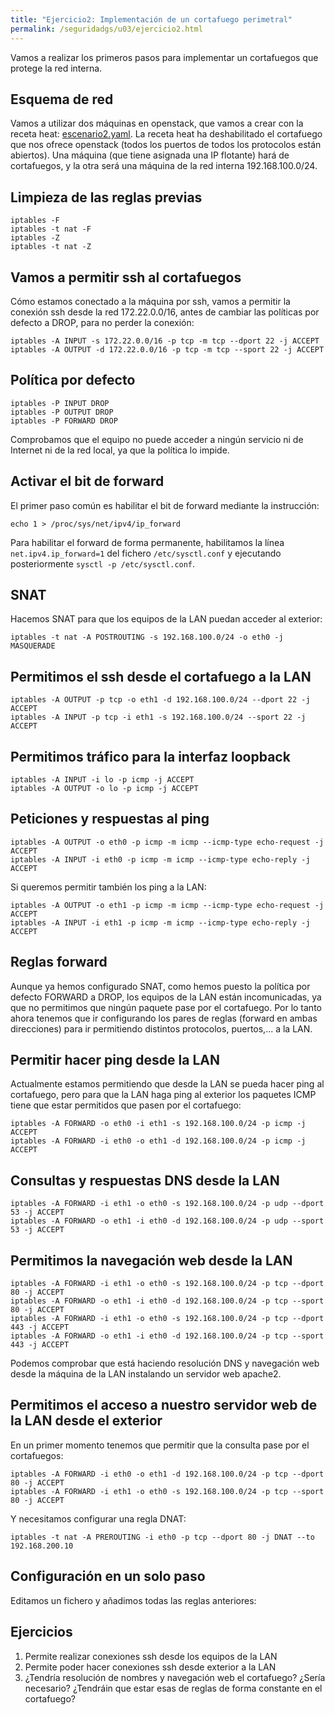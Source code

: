 ```yaml
---
title: "Ejercicio2: Implementación de un cortafuego perimetral"
permalink: /seguridadgs/u03/ejercicio2.html
---
```


Vamos a realizar los primeros pasos para implementar un cortafuegos que protege la red interna.

## Esquema de red

Vamos a utilizar dos máquinas en openstack, que vamos a crear con la receta heat: [escenario2.yaml](escenario2.yaml). La receta heat ha deshabilitado el cortafuego que nos ofrece openstack (todos los puertos de todos los protocolos están abiertos). Una máquina (que tiene asignada una IP flotante) hará de cortafuegos, y la otra será una máquina de la red interna 192.168.100.0/24.

## Limpieza de las reglas previas

    iptables -F
    iptables -t nat -F
    iptables -Z
    iptables -t nat -Z

## Vamos a permitir ssh al cortafuegos

Cómo estamos conectado a la máquina por ssh, vamos a permitir la conexión ssh desde la red 172.22.0.0/16, antes de cambiar las políticas por defecto a DROP, para no perder la conexión:

    iptables -A INPUT -s 172.22.0.0/16 -p tcp -m tcp --dport 22 -j ACCEPT
    iptables -A OUTPUT -d 172.22.0.0/16 -p tcp -m tcp --sport 22 -j ACCEPT

## Política por defecto

    iptables -P INPUT DROP
    iptables -P OUTPUT DROP
    iptables -P FORWARD DROP

Comprobamos que el equipo no puede acceder a ningún servicio ni de Internet ni de la red local, ya que la política lo impide.

## Activar el bit de forward

El primer paso común es habilitar el bit de forward mediante la instrucción:

    echo 1 > /proc/sys/net/ipv4/ip_forward

Para habilitar el forward de forma permanente, habilitamos la línea `net.ipv4.ip_forward=1` del fichero `/etc/sysctl.conf` y ejecutando posteriormente `sysctl -p /etc/sysctl.conf`.

## SNAT

Hacemos SNAT para que los equipos de la LAN puedan acceder al exterior:

    iptables -t nat -A POSTROUTING -s 192.168.100.0/24 -o eth0 -j MASQUERADE

## Permitimos el ssh desde el cortafuego a la LAN

    iptables -A OUTPUT -p tcp -o eth1 -d 192.168.100.0/24 --dport 22 -j ACCEPT
    iptables -A INPUT -p tcp -i eth1 -s 192.168.100.0/24 --sport 22 -j ACCEPT

## Permitimos tráfico para la interfaz loopback

    iptables -A INPUT -i lo -p icmp -j ACCEPT
    iptables -A OUTPUT -o lo -p icmp -j ACCEPT

## Peticiones y respuestas al ping

    iptables -A OUTPUT -o eth0 -p icmp -m icmp --icmp-type echo-request -j ACCEPT
    iptables -A INPUT -i eth0 -p icmp -m icmp --icmp-type echo-reply -j ACCEPT

Si queremos permitir también los ping a la LAN:

    iptables -A OUTPUT -o eth1 -p icmp -m icmp --icmp-type echo-request -j ACCEPT
    iptables -A INPUT -i eth1 -p icmp -m icmp --icmp-type echo-reply -j ACCEPT

## Reglas forward

Aunque ya hemos configurado SNAT, como hemos puesto la política por defecto FORWARD a DROP, los equipos de la LAN están incomunicadas, ya que no permitimos que ningún paquete pase por el cortafuego. Por lo tanto ahora tenemos que ir configurando los pares de reglas (forward en ambas direcciones) para ir permitiendo distintos protocolos, puertos,... a la LAN.

## Permitir hacer ping desde la LAN

Actualmente estamos permitiendo que desde la LAN se pueda hacer ping al cortafuego, pero para que la LAN haga ping al exterior los paquetes ICMP tiene que estar permitidos que pasen por el cortafuego:

    iptables -A FORWARD -o eth0 -i eth1 -s 192.168.100.0/24 -p icmp -j ACCEPT
    iptables -A FORWARD -i eth0 -o eth1 -d 192.168.100.0/24 -p icmp -j ACCEPT
    
## Consultas y respuestas DNS desde la LAN

    iptables -A FORWARD -i eth1 -o eth0 -s 192.168.100.0/24 -p udp --dport 53 -j ACCEPT
    iptables -A FORWARD -o eth1 -i eth0 -d 192.168.100.0/24 -p udp --sport 53 -j ACCEPT


## Permitimos la navegación web desde la LAN

    iptables -A FORWARD -i eth1 -o eth0 -s 192.168.100.0/24 -p tcp --dport 80 -j ACCEPT
    iptables -A FORWARD -o eth1 -i eth0 -d 192.168.100.0/24 -p tcp --sport 80 -j ACCEPT
    iptables -A FORWARD -i eth1 -o eth0 -s 192.168.100.0/24 -p tcp --dport 443 -j ACCEPT
    iptables -A FORWARD -o eth1 -i eth0 -d 192.168.100.0/24 -p tcp --sport 443 -j ACCEPT

Podemos comprobar que está haciendo resolución DNS y navegación web desde la máquina de la LAN instalando un servidor web apache2.


## Permitimos el acceso a nuestro servidor web de la LAN desde el exterior

En un primer momento tenemos que permitir que la consulta pase por el cortafuegos:

    iptables -A FORWARD -i eth0 -o eth1 -d 192.168.100.0/24 -p tcp --dport 80 -j ACCEPT
    iptables -A FORWARD -i eth1 -o eth0 -s 192.168.100.0/24 -p tcp --sport 80 -j ACCEPT

Y necesitamos configurar una regla DNAT:

    iptables -t nat -A PREROUTING -i eth0 -p tcp --dport 80 -j DNAT --to 192.168.200.10

## Configuración en un solo paso

Editamos un fichero y añadimos todas las reglas anteriores:

    

## Ejercicios

1. Permite realizar conexiones ssh desde los equipos de la LAN
2. Permite poder hacer conexiones ssh desde exterior a la LAN
3. ¿Tendría resolución de nombres y navegación web el cortafuego? ¿Sería necesario? ¿Tendráin que estar esas de reglas de forma constante en el cortafuego?
